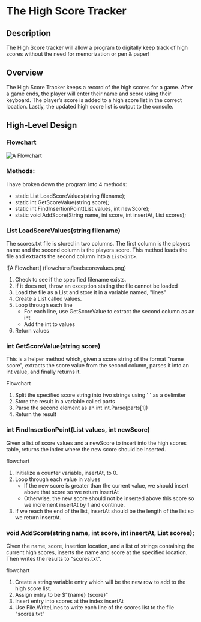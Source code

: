 # The High Score Tracker

## Description
The High Score tracker will allow a program to digitally keep track of high scores without the need for memorization or pen & paper!

## Overview
The High Score Tracker keeps a record of the high scores for a game. After a game ends, the player will enter their name and score using their keyboard. The player’s score is added to a high score list in the correct location. Lastly, the updated high score list is output to the console. 

## High-Level Design
### Flowchart
![A Flowchart](Flowchart.png)

### Methods:
I have broken down the program into 4 methods:
- static List<int> LoadScoreValues(string filename);
- static int GetScoreValue(string score);
- static int FindInsertionPoint(List<int> values, int newScore);
- static void AddScore(String name, int score, int insertAt, List<String> scores);

### List LoadScoreValues(string filename)
The scores.txt file is stored in two columns. The first column is the players name and the second column is the players score. This method loads the file and extracts the second column into a ```List<int>.```

![A Flowchart] (flowcharts/loadscorevalues.png)

1. Check to see if the specified filename exists.
2. If it does not, throw an exception stating the file cannot be loaded
3. Load the file as a List and store it in a variable named, "lines"
4. Create a List called values.
5. Loop through each line
   - For each line, use GetScoreValue to extract the second column as an int
   - Add the int to values
6. Return values

### int GetScoreValue(string score)
This is a helper method which, given a score string of the format "name score", extracts the score value from the second column, parses it into an int value, and finally returns it.

Flowchart

1. Split the specified score string into two strings using ' ' as a delimiter
2. Store the result in a variable called parts
3. Parse the second element as an int int.Parse(parts[1])
4. Return the result

### int FindInsertionPoint(List values, int newScore)
Given a list of score values and a newScore to insert into the high scores table, returns the index where the new score should be inserted.

flowchart

1. Initialize a counter variable, insertAt, to 0.
2. Loop through each value in values
   - If the new score is greater than the current value, we should insert above that score so we return insertAt
   - Otherwise, the new score should not be inserted above this score so we increment insertAt by 1 and continue.
3. If we reach the end of the list, insertAt should be the length of the list so we return insertAt.

### void AddScore(string name, int score, int insertAt, List scores);
Given the name, score, insertion location, and a list of strings containing the current high scores, inserts the name and score at the specified location. Then writes the results to "scores.txt".

flowchart

1. Create a string variable entry which will be the new row to add to the high score list.
2. Assign entry to be $"{name} {score}"
3. Insert entry into scores at the index insertAt
4. Use File.WriteLines to write each line of the scores list to the file "scores.txt"




